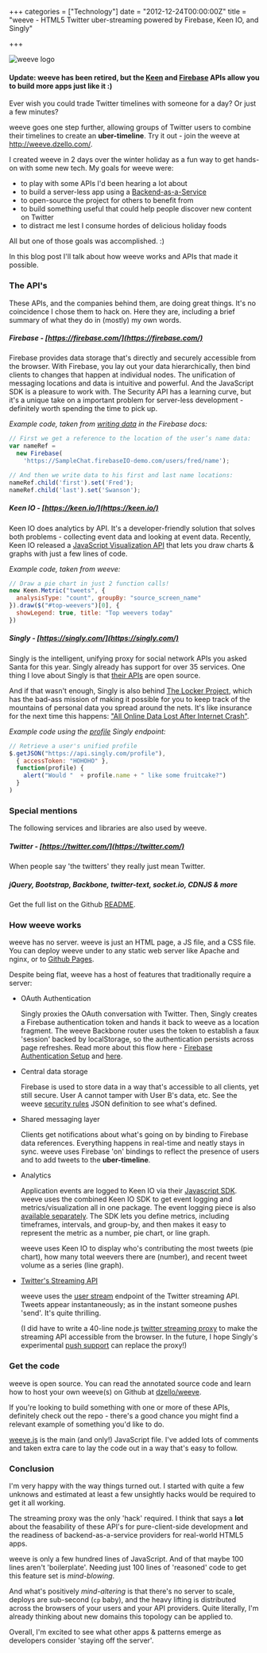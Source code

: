 +++
categories = ["Technology"]
date = "2012-12-24T00:00:00Z"
title = "weeve - HTML5 Twitter uber-streaming powered by Firebase, Keen IO, and Singly"

+++

![weeve logo](/images/weeve.png "weeve logo")

#### Update: weeve has been retired, but the [Keen](https://keen.io) and [Firebase](https://firebase.com) APIs allow you to build more apps just like it :)

Ever wish you could trade Twitter timelines with someone for a day? Or just a few minutes?

weeve goes one step further, allowing groups of Twitter users to combine their timelines to create an **uber-timeline**.
Try it out - join the weeve at http://weeve.dzello.com/.

I created weeve in 2 days over the winter holiday as a fun way to get hands-on with some new tech.
My goals for weeve were:

* to play with some APIs I'd been hearing a lot about
* to build a server-less app using a [Backend-as-a-Service](http://en.wikipedia.org/wiki/Backend_as_a_service)
* to open-source the project for others to benefit from
* to build something useful that could help people discover new content on Twitter
* to distract me lest I consume hordes of delicious holiday foods

All but one of those goals was accomplished. :)

In this blog post I'll talk about how weeve works and APIs that made it possible.

### The API's

These APIs, and the companies behind them, are doing great things. It's no coincidence
I chose them to hack on. Here they are, including a brief summary of what they do in (mostly) my own words.

##### **Firebase** - [https://firebase.com/](https://firebase.com/)

Firebase provides data storage that's directly and securely accessible from the browser.
With Firebase, you lay out your data hierarchically, then bind clients to changes
that happen at individual nodes. The unification of messaging locations and data
is intuitive and powerful. And the JavaScript SDK is a pleasure to work with. The
Security API has a learning curve, but it's a unique take on a important problem for
server-less development - definitely worth spending the time to pick up.

*Example code, taken from [writing data](https://www.firebase.com/docs/writing-data.html) in the Firebase docs:*

``` javascript
// First we get a reference to the location of the user’s name data:
var nameRef =
  new Firebase(
    'https://SampleChat.firebaseIO-demo.com/users/fred/name');

// And then we write data to his first and last name locations:
nameRef.child('first').set('Fred');
nameRef.child('last').set('Swanson');
```

##### **Keen IO** - [https://keen.io/](https://keen.io/)

Keen IO does analytics by API. It's a developer-friendly solution that solves both problems -
collecting event data and looking at event data. Recently, Keen IO released
a [JavaScript Visualization API](https://keen.io/docs/clients/javascript/usage-guide/#analyze-and-visualize-data)
that lets you draw charts & graphs with just a few lines of code.

*Example code, taken from weeve:*

``` javascript
// Draw a pie chart in just 2 function calls!
new Keen.Metric("tweets", {
  analysisType: "count", groupBy: "source_screen_name"
}).draw($("#top-weevers")[0], {
  showLegend: true, title: "Top weevers today"
})
```

##### **Singly** - [https://singly.com/](https://singly.com/)

Singly is the intelligent, unifying proxy for social network APIs you asked Santa for this year.
Singly already has support for over 35 services. One thing I love about Singly is that [their APIs](https://github.com/Singly/hallway)
are open source.

And if that wasn't enough, Singly is also behind [The Locker Project](http://lockerproject.org/), which has the bad-ass
mission of making it possible for you to keep track of the mountains of personal data you spread around the nets.
It's like insurance for the next time this happens: ["All Online Data Lost After Internet Crash"](http://www.theonion.com/video/breaking-news-all-online-data-lost-after-internet,14148/).

*Example code using the [profile](https://singly.com/docs/profiles) Singly endpoint:*

``` javascript
// Retrieve a user's unified profile
$.getJSON("https://api.singly.com/profile"),
  { accessToken: "HOHOHO" },
  function(profile) {
    alert("Would "  + profile.name + " like some fruitcake?")
  }
)
```

### Special mentions

The following services and libraries are also used by weeve.

##### **Twitter** - [https://twitter.com/](https://twitter.com/)

When people say 'the twitters' they really just mean Twitter.

##### jQuery, Bootstrap, Backbone, twitter-text, socket.io, CDNJS & more

Get the full list on the Github [README](https://github.com/dzello/weeve#credits--acknowledgements).

### How weeve works

weeve has no server. weeve is just an HTML page, a JS file, and a CSS file.
You can deploy weeve under to any static web server like Apache and nginx, or to [Github Pages](https://pages.github.com/).

Despite being flat, weeve has a host of features that traditionally require a server:

* OAuth Authentication

  Singly proxies the OAuth conversation with Twitter. Then, Singly creates a Firebase
  authentication token and hands it back to weeve as a location fragment.
  The weeve Backbone router uses the token to establish a faux 'session' backed by localStorage, so
  the authentication persists across page refreshes.
  Read more about this flow here - [Firebase Authentication Setup](https://singly.com/docs/firebase) and [here](https://www.firebase.com/docs/security/nodejs-token-generator.html).

* Central data storage

  Firebase is used to store data in a way that's accessible to all clients, yet still secure. User A cannot tamper
  with User B's data, etc. See the weeve [security rules](https://github.com/dzello/weeve/blob/master/firebase-rules.json)
  JSON definition to see what's defined.

* Shared messaging layer

  Clients get notifications about what's going on by binding to Firebase data references.
  Everything happens in real-time and neatly stays in sync. weeve uses Firebase 'on' bindings to
  reflect the presence of users and to add tweets to the **uber-timeline**.

* Analytics

  Application events are logged to Keen IO via their [Javascript SDK](https://keen.io/docs/clients/javascript/usage-guide/).
  weeve uses the combined Keen IO SDK to get event logging and metrics/visualization all in one package. The
  event logging piece is also [available separately](https://keen.io/docs/clients/javascript/usage-guide/#install-guide).
  The SDK lets you define metrics, including timeframes, intervals, and group-by, and then makes it easy to represent the metric
  as a number, pie chart, or line graph.

  weeve uses Keen IO to display who's contributing the most tweets (pie chart), how many total weevers there are (number),
  and recent tweet volume as a series (line graph).

* [Twitter's Streaming API](https://dev.twitter.com/docs/streaming-apis)

  weeve uses the [user stream](https://dev.twitter.com/docs/streaming-apis/streams/user) endpoint of
  the Twitter streaming API. Tweets appear instantaneously; as in the instant someone pushes 'send'. It's quite thrilling.

  (I did have to write a 40-line node.js [twitter streaming proxy](https://github.com/dzello/twitter-stream-proxy) to
  make the streaming API accessible from the browser. In the future, I hope Singly's experimental
  [push support](https://singly.com/docs/push) can replace the proxy!)

### Get the code

weeve is open source. You can read the annotated source code and learn how to host your own weeve(s)
on Github at [dzello/weeve](https://github.com/dzello/weeve).

If you're looking to build something with one or more of these APIs, definitely check out the repo - there's
a good chance you might find a relevant example of something you'd like to do.

[weeve.js](https://github.com/dzello/weeve/blob/master/www/weeve.js)
is the main (and only!) JavaScript file. I've added lots of comments and taken extra care to lay the code out
in a way that's easy to follow.

### Conclusion

I'm very happy with the way things turned out. I started with quite a few unknows and estimated at least
a few unsightly hacks would be required to get it all working.

The streaming proxy was the only 'hack' required. I think that says a **lot**
about the feasability of these API's for pure-client-side development and the
readiness of backend-as-a-service providers for real-world HTML5 apps.

weeve is only a few hundred lines of JavaScript. And of that maybe 100 lines aren't 'boilerplate'.
Needing just 100 lines of 'reasoned' code to get this feature set is *mind-blowing*.

And what's positively *mind-altering* is that there's no server to scale,
deploys are sub-second (`cp` baby), and the heavy lifting is distributed across the browsers of your users and
your API providers. Quite literally, I'm already thinking about new domains this topology can be applied to.

Overall, I'm excited to see what other apps & patterns emerge as developers consider 'staying off the server'.
